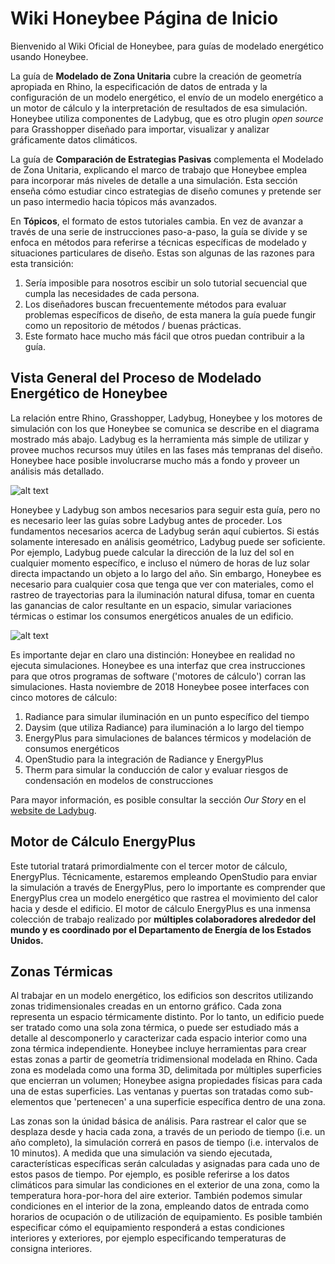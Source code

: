 Wiki Honeybee Página de Inicio
==============================

Bienvenido al Wiki Oficial de Honeybee, para guías de modelado energético usando Honeybee.

La guía de **Modelado de Zona Unitaria** cubre la creación de geometría apropiada en Rhino, la especificación de datos de entrada y la configuración de un modelo energético, el envío de un modelo energético a un motor de cálculo y la interpretación de resultados de esa simulación. Honeybee utiliza componentes de Ladybug, que es otro plugin *open source* para Grasshopper diseñado para importar, visualizar y analizar gráficamente datos climáticos.

La guía de **Comparación de Estrategias Pasivas** complementa el Modelado de Zona Unitaria, explicando el marco de trabajo que Honeybee emplea para incorporar más niveles de detalle a una simulación. Esta sección enseña cómo estudiar cinco estrategias de diseño comunes y pretende ser un paso intermedio hacia tópicos más avanzados.

En **Tópicos**, el formato de estos tutoriales cambia. En vez de avanzar a través de una serie de instrucciones paso-a-paso, la guía se divide y se enfoca en métodos para referirse a técnicas específicas de modelado y situaciones particulares de diseño. Estas son algunas de las razones para esta transición:

1. Sería imposible para nosotros escibir un solo tutorial secuencial que cumpla las necesidades de cada persona.
2. Los diseñadores buscan frecuentemente métodos para evaluar problemas específicos de diseño, de esta manera la guía puede fungir como un repositorio de métodos / buenas prácticas.
3. Este formato hace mucho más fácil que otros puedan contribuir a la guía.

Vista General del Proceso de Modelado Energético de Honeybee
------------------------------------------------------------

La relación entre Rhino, Grasshopper, Ladybug, Honeybee y los motores de simulación con los que Honeybee se comunica se describe en el diagrama mostrado más abajo. Ladybug es la herramienta más simple de utilizar y provee muchos recursos muy útiles en las fases más tempranas del diseño. Honeybee hace posible involucrarse mucho más a fondo y proveer un análisis más detallado.

![alt text](https://user-images.githubusercontent.com/44324576/51753145-60685680-20b9-11e9-8526-299586429511.png "Proceso de modelado con Honeybee")

Honeybee y Ladybug son ambos necesarios para seguir esta guía, pero no es necesario leer las guías sobre Ladybug antes de proceder. Los fundamentos necesarios acerca de Ladybug serán aquí cubiertos. Si estás solamente interesado en análisis geométrico, Ladybug puede ser soficiente. Por ejemplo, Ladybug puede calcular la dirección de la luz del sol en cualquier momento específico, e incluso el número de horas de luz solar directa impactando un objeto a lo largo del año. Sin embargo, Honeybee es necesario para cualquier cosa que tenga que ver con materiales, como el rastreo de trayectorias para la iluminación natural difusa, tomar en cuenta las ganancias de calor resultante en un espacio, simular variaciones térmicas o estimar los consumos energéticos anuales de un edificio.

![alt text](https://user-images.githubusercontent.com/44324576/49177299-298df280-f34d-11e8-9f48-40bc1bac363c.jpg "Relaciones entre Honeybee y motores de cálculo")

Es importante dejar en claro una distinción: Honeybee en realidad no ejecuta simulaciones. Honeybee es una interfaz que crea instrucciones para que otros programas de software ('motores de cálculo') corran las simulaciones. Hasta noviembre de 2018 Honeybee posee interfaces con cinco motores de cálculo:

1. Radiance para simular iluminación en un punto específico del tiempo
2. Daysim (que utiliza Radiance) para iluminación a lo largo del tiempo
3. EnergyPlus para simulaciones de balances térmicos y modelación de consumos energéticos 
4. OpenStudio para la integración de Radiance y EnergyPlus
5. Therm para simular la conducción de calor y evaluar riesgos de condensación en modelos de construcciones

Para mayor información, es posible consultar la sección *Our Story* en el [website de Ladybug](https://www.ladybug.tools/about.html).

Motor de Cálculo EnergyPlus
---------------------------

Este tutorial tratará primordialmente con el tercer motor de cálculo, EnergyPlus. Técnicamente, estaremos empleando OpenStudio para enviar la simulación a través de EnergyPlus, pero lo importante es comprender que EnergyPlus crea un modelo energético que rastrea el movimiento del calor hacia y desde el edificio. El motor de cálculo EnergyPlus es una inmensa colección de trabajo realizado por **múltiples colaboradores alrededor del mundo y es coordinado por el Departamento de Energía de los Estados Unidos.**

Zonas Térmicas
--------------

Al trabajar en un modelo energético, los edificios son descritos utilizando zonas tridimensionales creadas en un entorno gráfico. Cada zona representa un espacio térmicamente distinto. Por lo tanto, un edificio puede ser tratado como una sola zona térmica, o puede ser estudiado más a detalle al descomponerlo y caracterizar cada espacio interior como una zona térmica independiente. Honeybee incluye herramientas para crear estas zonas a partir de geometría tridimensional modelada en Rhino. Cada zona es modelada como una forma 3D, delimitada por múltiples superficies que encierran un volumen; Honeybee asigna propiedades físicas para cada una de estas superficies. Las ventanas y puertas son tratadas como sub-elementos que 'pertenecen' a una superficie específica dentro de una zona.

Las zonas son la únidad básica de análisis. Para rastrear el calor que se desplaza desde y hacia cada zona, a través de un periodo de tiempo (i.e. un año completo), la simulación correrá en pasos de tiempo (i.e. intervalos de 10 minutos). A medida que una simulación va siendo ejecutada, características específicas serán calculadas y asignadas para cada uno de estos pasos de tiempo. Por ejemplo, es posible referirse a los datos climáticos para simular las condiciones en el exterior de una zona, como la temperatura hora-por-hora del aire exterior. También podemos simular condiciones en el interior de la zona, empleando datos de entrada como horarios de ocupación o de utilización de equipamiento. Es posible también especificar cómo el equipamiento responderá a estas condiciones interiores y exteriores, por ejemplo especificando temperaturas de consigna interiores.
